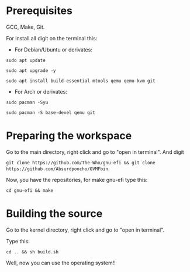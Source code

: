# Prerequisites
GCC,
Make,
Git.

For install all digit on the terminal this:
* For Debian/Ubuntu or derivates:

`sudo apt update`

`sudo apt upgrade -y`

`sudo apt install build-essential mtools qemu qemu-kvm git`

* For Arch or derivates:

`sudo pacman -Syu`

`sudo pacman -S base-devel qemu git`

# Preparing the workspace
Go to the main directory, right click and go to "open in terminal".
And digit 

`git clone https://github.com/The-Who/gnu-efi && git clone https://github.com/Absurdponcho/OVMFbin`.

Now, you have the repositories, for make gnu-efi type this:

`cd gnu-efi && make`

# Building the source
Go to the kernel directory, right click and go to "open in terminal".

Type this:

`cd .. && sh build.sh`

Well, now you can use the operating system!!
